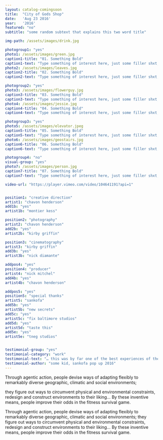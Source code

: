 ```yaml
---
layout: catalog-comingsoon
title:  "City of Gods Shop"
date:   'Aug 23 2016'
year:	'2016'
featured: "no"
subtitle: "some random subtext that explains this two word title"

img-path: /assets/images/drink.jpg

photogroup1: "yes"
photo1: /assets/images/green.jpg
caption1-title: "01. Something Bold"
caption1-text: "Type something of interest here, just some filler shxt, no one cares what this says anyway.  Just keep on typing, get it?!"
photo2: /assets/images/leaves.jpg
caption2-title: "02. Something Bold"
caption2-text: "Type something of interest here, just some filler shxt, no one cares what this says anyway.  Just keep on typing, get it?!"

photogroup2: "yes"
photo3: /assets/images/flowerguy.jpg
caption3-title: "03. Something Bold"
caption3-text: "Type something of interest here, just some filler shxt, no one cares what this says anyway.  Just keep on typing, get it?!"
photo4: /assets/images/jessie.jpg
caption4-title: "04. Something Bold"
caption4-text: "Type something of interest here, just some filler shxt, no one cares what this says anyway.  Just keep on typing, get it?!"

photogroup3: "yes"
photo5: /assets/images/elevator.jpeg
caption5-title: "05. Something Bold"
caption5-text: "Type something of interest here, just some filler shxt, no one cares what this says anyway.  Just keep on typing, get it?!"
photo6: /assets/images/geostairs.jpg
caption6-title: "06. Something Bold"
caption6-text: "Type something of interest here, just some filler shxt, no one cares what this says anyway.  Just keep on typing, get it?!"

photogroup4: "no"
visual-group: "yes"
photo7: /assets/images/person.jpg
caption7-title: "07. Something Bold"
caption7-text: "Type something of interest here, just some filler shxt, no one cares what this says anyway.  Just keep on typing, get it?!"

video-url: "https://player.vimeo.com/video/104641191?api=1"


position1: "creative direction"
artist1: "chavon henderson"
add1b: "yes"
artist1b: "montier kess"

position2: "photography"
artist2: "chavon henderson"
add2b: "yes"
artist2b: "kirby griffin"

position3: "cinematography"
artist3: "kirby griffin"
add3b: "yes"
artist3b: "nick diamante"

addpos4: "yes"
position4: "producer"
artist4: "nick mitchel"
add4b: "yes"
artist4b: "chavon henderson"

addpos5: "yes"
position5: "special thanks"
artist5: "sankofa"
add5b: "yes"
artist5b: "new secrets"
add5c: "yes"
artist5c: "fix baltimore studios"
add5d: "yes"
artist5d: "taste this"
add5e: "yes"
artist5e: "tneg studios"


testimonial-group: "yes"
testimonial-category: "work"
testimonial-text: "… this was by far one of the best experiences of the entire school year."
testimonial-author: "some kid, sankofa pop up 2016"
---
```



Through agentic action, people devise ways of adapting flexibly to remarkably diverse geographic, climatic and social environments; 


they figure out ways to circumvent physical and environmental constraints, redesign and construct environments to their liking… By these inventive means, people improve their odds in the fitness survival game.  

Through agentic action, people devise ways of adapting flexibly to remarkably diverse geographic, climatic and social environments; they figure out ways to circumvent physical and environmental constraints, redesign and construct environments to their liking… By these inventive means, people improve their odds in the fitness survival game.  